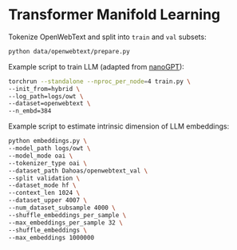 # Transformer Manifold Learning

Tokenize OpenWebText and split into `train` and `val` subsets:

```bash
python data/openwebtext/prepare.py
```

Example script to train LLM (adapted from [nanoGPT](https://github.com/karpathy/nanoGPT)):

```bash
torchrun --standalone --nproc_per_node=4 train.py \
--init_from=hybrid \
--log_path=logs/owt \
--dataset=openwebtext \
--n_embd=384
```

Example script to estimate intrinsic dimension of LLM embeddings:

```bash
python embeddings.py \
--model_path logs/owt \
--model_mode oai \
--tokenizer_type oai \
--dataset_path Dahoas/openwebtext_val \
--split validation \
--dataset_mode hf \
--context_len 1024 \
--dataset_upper 4007 \
--num_dataset_subsample 4000 \
--shuffle_embeddings_per_sample \
--max_embeddings_per_sample 32 \
--shuffle_embeddings \
--max_embeddings 1000000
```